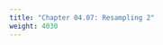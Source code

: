 ```yaml
---
title: "Chapter 04.07: Resampling 2"
weight: 4030
---
```


<!--
### Lecture video

{{< video id="bHwUwrbCHEU" >}}

### Lecture slides

{{< pdfjs file="slides-evaluation-measures-classification.pdf" >}}
-->
